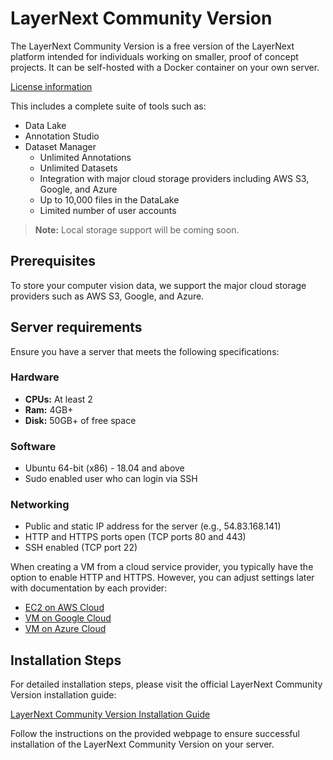 # LayerNext Community Version

The LayerNext Community Version is a free version of the LayerNext platform intended for individuals working on smaller, proof of concept projects. It can be self-hosted with a Docker container on your own server.

[License information](https://www.layernext.ai/community-license)


This includes a complete suite of tools such as:
- Data Lake
- Annotation Studio
- Dataset Manager
  - Unlimited Annotations
  - Unlimited Datasets
  - Integration with major cloud storage providers including AWS S3, Google, and Azure
  - Up to 10,000 files in the DataLake
  - Limited number of user accounts

> **Note:** Local storage support will be coming soon.

## Prerequisites
To store your computer vision data, we support the major cloud storage providers such as AWS S3, Google, and Azure.

## Server requirements
Ensure you have a server that meets the following specifications:

### Hardware
- **CPUs:** At least 2
- **Ram:** 4GB+
- **Disk:** 50GB+ of free space

### Software
- Ubuntu 64-bit (x86) - 18.04 and above
- Sudo enabled user who can login via SSH

### Networking
- Public and static IP address for the server (e.g., 54.83.168.141)
- HTTP and HTTPS ports open (TCP ports 80 and 443)
- SSH enabled (TCP port 22)

When creating a VM from a cloud service provider, you typically have the option to enable HTTP and HTTPS. However, you can adjust settings later with documentation by each provider:
- [EC2 on AWS Cloud](https://docs.aws.amazon.com/AWSEC2/latest/UserGuide/get-set-up-for-amazon-ec2.html)
- [VM on Google Cloud](https://cloud.google.com/firewall/docs/using-firewalls)
- [VM on Azure Cloud](https://learn.microsoft.com/en-us/azure/virtual-network/tutorial-filter-network-traffic)

## Installation Steps

For detailed installation steps, please visit the official LayerNext Community Version installation guide:

[LayerNext Community Version Installation Guide](https://www.layernext.ai/community)

Follow the instructions on the provided webpage to ensure successful installation of the LayerNext Community Version on your server.

